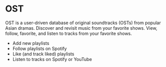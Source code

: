 # OST

OST is a user-driven database of original soundtracks (OSTs) from popular Asian dramas.  Discover and revisit music from your favorite shows.  View, follow, favorite, and listen to tracks from your favorite shows.

* Add new playlists
* Follow playlists on Spotify
* Like (and track liked) playlists
* Listen to tracks on Spotify or YouTube

